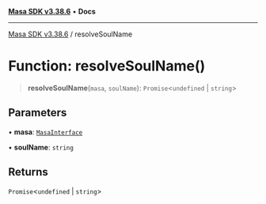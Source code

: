 [**Masa SDK v3.38.6**](../README.md) • **Docs**

***

[Masa SDK v3.38.6](../globals.md) / resolveSoulName

# Function: resolveSoulName()

> **resolveSoulName**(`masa`, `soulName`): `Promise`\<`undefined` \| `string`\>

## Parameters

• **masa**: [`MasaInterface`](../interfaces/MasaInterface.md)

• **soulName**: `string`

## Returns

`Promise`\<`undefined` \| `string`\>
